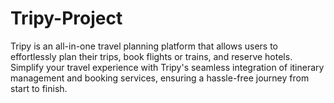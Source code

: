 # Tripy-Project
Tripy is an all-in-one travel planning platform that allows users to effortlessly plan their trips, book flights or trains, and reserve hotels. Simplify your travel experience with Tripy's seamless integration of itinerary management and booking services, ensuring a hassle-free journey from start to finish.
